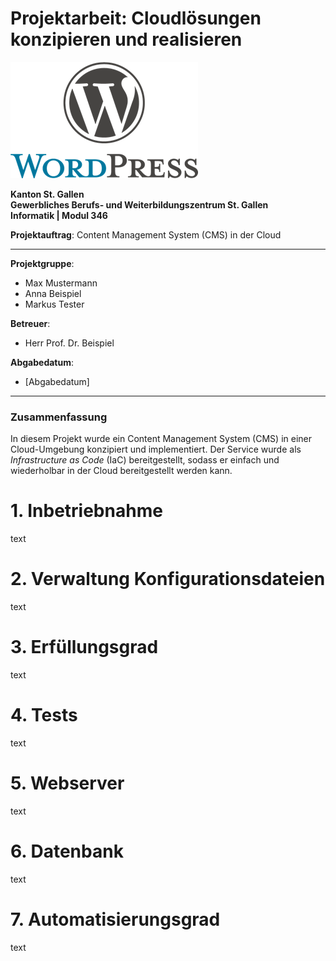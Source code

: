 # Projektarbeit: Cloudlösungen konzipieren und realisieren

![Projektlogo](./wordpress-logo-FC322694E8-seeklogo.com.png)

**Kanton St. Gallen**  
**Gewerbliches Berufs- und Weiterbildungszentrum St. Gallen**  
**Informatik | Modul 346**  

**Projektauftrag**: Content Management System (CMS) in der Cloud

---

**Projektgruppe**:  
- Max Mustermann  
- Anna Beispiel  
- Markus Tester

**Betreuer**:  
- Herr Prof. Dr. Beispiel

**Abgabedatum**:  
- [Abgabedatum]

---

### Zusammenfassung
In diesem Projekt wurde ein Content Management System (CMS) in einer Cloud-Umgebung konzipiert und implementiert. Der Service wurde als *Infrastructure as Code* (IaC) bereitgestellt, sodass er einfach und wiederholbar in der Cloud bereitgestellt werden kann.
















# 1. Inbetriebnahme
text

# 2. Verwaltung Konfigurationsdateien
text

# 3. Erfüllungsgrad
text

# 4. Tests
text

# 5. Webserver
text

# 6. Datenbank
text

# 7. Automatisierungsgrad
text
